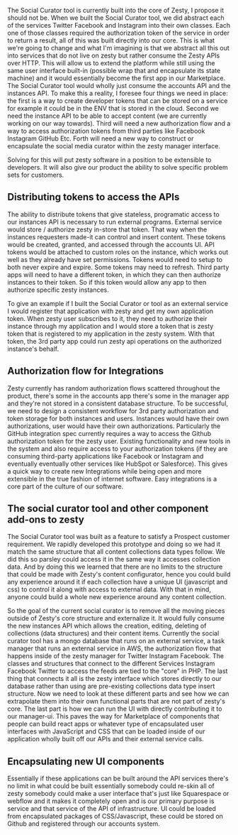 The Social Curator tool is currently built into the core of Zesty, I propose it should not be. When we built the Social Curator tool, we did abstract each of the services Twitter Facebook and Instagram into their own classes. Each one of those classes required the authorization token of the service in order to return a result, all of this was built directly into our core. This is what we're going to change and what I'm imagining is that we abstract all this out into services that do not live on zesty but rather consume the Zesty APIs over HTTP. This will allow us to extend the platform while still using the same user interface built-in (possible wrap that and encapsulate its state machine) and it would essentially become the first app in our Marketplace. The Social Curator tool would wholly just consume the accounts API and the instances API. To make this a reality, I foresee four things we need in place: the first is a way to create developer tokens that can be stored on a service for example it could be in the ENV that is stored in the cloud. Second we need the instance API to be able to accept content (we are currently working on our way towards). Third will need a new authorization flow and a way to access authorization tokens from third parties like Facebook Instagram GitHub Etc. Forth will need a new way to construct or encapsulate the social media curator within the zesty manager interface.

Solving for this will put zesty software in a position to be extensible to developers. It will also give our product the ability to solve specific problem sets for customers.

## Distributing tokens to access the APIs

The ability to distribute tokens that give stateless, programatic access to our instances API is necessary to run external programs. External service would store / authorize zesty in-store that token. That way when the instances requesters made-it can control and insert content. These tokens would be created, granted, and accessed through the accounts UI. API tokens would be attached to custom roles on the instance, which works out well as they already have set permissions. Tokens would need to setup to both never expire and expire. Some tokens may need to refresh. Third party apps will need to have a different token, in which they can then authorize instances to their token. So if this token would allow any app to then authorize specific zesty instances.

To give an example if I built the Social Curator or tool as an external service I would register that application with zesty and get my own application token. When zesty user subscribes to it, they need to authorize their instance through my application and I would store a token that is zesty token that is registered to my application in the zesty system. With that token, the 3rd party app could run zesty api operations on the authorized instance's behalf.

## Authorization flow for Integrations

Zesty currently has random authorization flows scattered throughout the product, there's some in the accounts app there's some in the manager app and they're not stored in a consistent database structure. To be successful, we need to design a consistent workflow for 3rd party authorization and token storage for both instances and users. Instances would have their own authorizations, user would have their own authorizations. Particularly the GitHub integration spec currently requires a way to access the Github authorization token for the zesty user. Existing functionality and new tools in the system and also require access to your authorization tokens (if they are consuming third-party applications like Facebook or Instagram and eventually eventually other services like HubSpot or Salesforce). This gives a quick way to create new Integrations while being open and more extensible in the true fashion of internet software. Easy integrations is a core part of the culture of our software.

## The social curator tool and other component add-ons to zesty

The Social Curator tool was built as a feature to satisfy a Prospect customer requirement. We rapidly developed this prototype and doing so we had it match the same structure that all content collections data types follow. We did this so parsley could access it in the same way it accesses collection data. And by doing this we  learned that there are no limits to the structure that could be made with Zesty's content configurator, hence you could build any experience around it if each collection have a unique UI (javascript and css) to control it along with access to external data. With that in mind, anyone could build a whole new experience around any content collection.

So the goal of the current social curator is to remove all the moving pieces outside of Zesty's core structure and externalize it. It would fully consume the new instances API which allows the creation, editing, deleting of collections (data structures) and their content items. Currently the social curator tool has a mongo database that runs on an external service, a task manager that runs an external service in AWS, the authorization flow that happens inside of the zesty manager for Twitter Instagram Facebook. The classes and structures that connect to the different Services Instagram Facebook Twitter to access the feeds are tied to the "core" in PHP. The last thing that connects it all is the zesty interface which stores directly to our database rather than using are pre-existing collections data type insert structure. Now we need to look at these different parts and see how we can extrapolate them into their own functional parts that are not part of zesty's core. The last part is how we can run the UI with directly contributing it to our manager-ui. This paves the way for Marketplace of components that people can build react apps or whatever type of encapsulated user interfaces with JavaScript and CSS that can be loaded inside of our application wholly built off our APIs and their external service calls.

## Encapsulating new UI components

Essentially if these applications can be built around the API services there's no limit in what could be built essentially somebody could re-skin all of zesty somebody could make a user interface that's just like Squarespace or webflow and it makes it completely open and is our primary purpose is service and that service of the API of infrastructure. UI could be loaded from encapsulated packages of CSS/Javascript, these could be stored on Github and registered through our accounts system.
